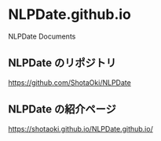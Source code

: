 # NLPDate.github.io

NLPDate Documents

## NLPDate のリポジトリ

<a href = "https://github.com/ShotaOki/NLPDate">https://github.com/ShotaOki/NLPDate</a>

## NLPDate の紹介ページ

<a href = "https://shotaoki.github.io/NLPDate.github.io/">https://shotaoki.github.io/NLPDate.github.io/</a>

